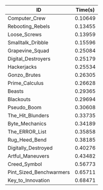 |ID|Time(s)|
|-|-|
|Computer_Crew|0.10649|
|Rebooting_Rebels|0.13455|
|Loose_Screws|0.13959|
|Smalltalk_Dribble|0.15596|
|Grapevine_Squad|0.25084|
|Digital_Destroyers|0.25179|
|Hackerjacks|0.25534|
|Gonzo_Brutes|0.26305|
|Prime_Calculus|0.26628|
|Beasts|0.29365|
|Blackouts|0.29694|
|Pseudo_Boom|0.30608|
|The_Hit_Blunders|0.33735|
|Byte_Mechanics|0.34189|
|The_ERROR_List|0.35858|
|Rug_Heed_Bend|0.38185|
|Digitally_Destroyed|0.40276|
|Artful_Maneuvers|0.43482|
|Creed_Symbol|0.56773|
|Pint_Sized_Benchwarmers|0.65711|
|Key_to_Innovation|0.68471|
